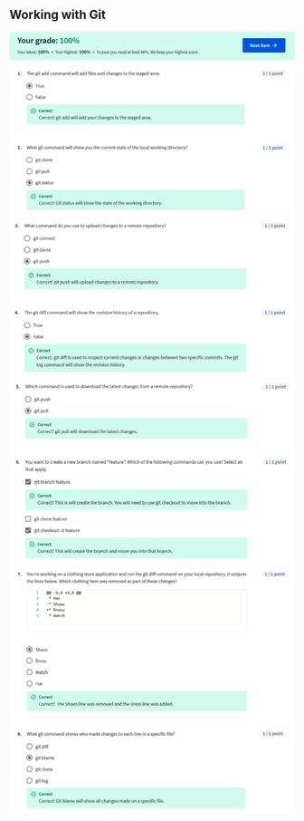 ## Working with Git

![](/learning/meta-front-end-developer-professional-certificate/C3-Version-control/Module3/quiz3-working-with-git/ss1.png)
![](/learning/meta-front-end-developer-professional-certificate/C3-Version-control/Module3/quiz3-working-with-git/ss2.png)
![](/learning/meta-front-end-developer-professional-certificate/C3-Version-control/Module3/quiz3-working-with-git/ss3.png)
![](/learning/meta-front-end-developer-professional-certificate/C3-Version-control/Module3/quiz3-working-with-git/ss4.png)
